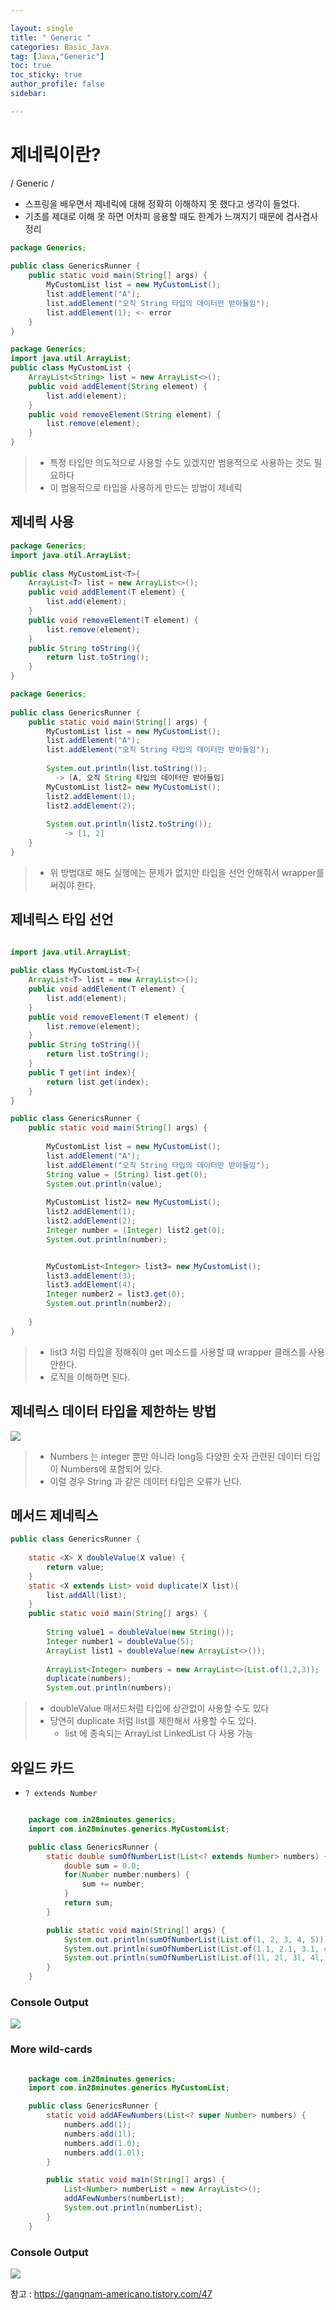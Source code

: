 ```yaml
---

layout: single
title: " Generic "
categories: Basic_Java
tag: [Java,"Generic"]
toc: true
toc_sticky: true
author_profile: false
sidebar:

---
```

# 제네릭이란?
/ Generic /

- 스프링을 배우면서 제네릭에 대해 정확히 이해하지 못 했다고 생각이 들었다.
- 기초를 제대로 이해 못 하면 어차피 응용할 때도 한계가 느껴지기 때문에 겸사겸사 정리

```java
package Generics;  
  
public class GenericsRunner {  
    public static void main(String[] args) {  
        MyCustomList list = new MyCustomList();  
        list.addElement("A");  
        list.addElement("오직 String 타입의 데이터만 받아들임");  
        list.addElement(1); <- error
    }  
}
```

```java
package Generics;  
import java.util.ArrayList;  
public class MyCustomList {  
    ArrayList<String> list = new ArrayList<>();  
    public void addElement(String element) {  
        list.add(element);  
    }  
    public void removeElement(String element) {  
        list.remove(element);  
    }  
}
```

>- 특정 타입만 의도적으로 사용할 수도 있겠지만 범용적으로 사용하는 것도 필요하다
>- 이 범용적으로 타입을 사용하게 만드는 방법이 제네릭

## 제네릭 사용

```java
package Generics;  
import java.util.ArrayList;  
  
public class MyCustomList<T>{  
    ArrayList<T> list = new ArrayList<>();  
    public void addElement(T element) {  
        list.add(element);  
    }  
    public void removeElement(T element) {  
        list.remove(element);  
    }  
    public String toString(){  
        return list.toString();  
    }  
}
```

```java
package Generics;  
  
public class GenericsRunner {  
    public static void main(String[] args) {  
        MyCustomList list = new MyCustomList();  
        list.addElement("A");  
        list.addElement("오직 String 타입의 데이터만 받아들임");  
  
        System.out.println(list.toString());  
		  -> [A, 오직 String 타입의 데이터만 받아들임]
        MyCustomList list2= new MyCustomList();  
        list2.addElement(1);  
        list2.addElement(2);  
  
        System.out.println(list2.toString());  
		    -> [1, 2]
    }  
}
```

>- 위 방법대로 해도 실행에는 문제가 없지만 타입을 선언 안해줘서 wrapper를 써줘야 한다.

## 제네릭스 타입 선언

```java

import java.util.ArrayList;  
  
public class MyCustomList<T>{  
    ArrayList<T> list = new ArrayList<>();  
    public void addElement(T element) {  
        list.add(element);  
    }  
    public void removeElement(T element) {  
        list.remove(element);  
    }  
    public String toString(){  
        return list.toString();  
    }  
    public T get(int index){  
        return list.get(index);  
    }  
}
```

```java
public class GenericsRunner {  
    public static void main(String[] args) {  
    
        MyCustomList list = new MyCustomList();  
        list.addElement("A");  
        list.addElement("오직 String 타입의 데이터만 받아들임");  
        String value = (String) list.get(0);  
        System.out.println(value);  
  
        MyCustomList list2= new MyCustomList();  
        list2.addElement(1);  
        list2.addElement(2);  
        Integer number = (Integer) list2.get(0);  
        System.out.println(number);  


        MyCustomList<Integer> list3= new MyCustomList();  
        list3.addElement(3);  
        list3.addElement(4);  
        Integer number2 = list3.get(0);  
        System.out.println(number2);  
  
    }  
}
```

>- list3 처럼 타입을 정해줘야 get 메소드를 사용할 떄 wrapper 클래스를 사용 안한다.
>- 로직을 이해하면 된다.

## 제네릭스 데이터 타입을 제한하는 방법

![](https://i.imgur.com/NF0r8ua.png)

>- Numbers 는 integer 뿐만 아니라 long등 다양한 숫자 관련된 데이터 타입이 Numbers에 포함되어 있다.
>- 이럴 경우 String 과 같은 데이터 타입은 오류가 난다.

## 메서드 제네릭스

```java
public class GenericsRunner {  
  
    static <X> X doubleValue(X value) {  
        return value;  
    }  
    static <X extends List> void duplicate(X list){  
        list.addAll(list);  
    }  
    public static void main(String[] args) {  
  
        String value1 = doubleValue(new String());  
        Integer number1 = doubleValue(5);  
        ArrayList list1 = doubleValue(new ArrayList<>());  
  
        ArrayList<Integer> numbers = new ArrayList<>(List.of(1,2,3));  
        duplicate(numbers);  
        System.out.println(numbers);
```

>- doubleValue 매서드처럼 타입에 상관없이 사용할 수도 있다
>- 당연히 duplicate 처럼 list를 제한해서 사용할 수도 있다.
>	- list 에 종속되는 ArrayList LinkedList 다 사용 가능


## 와일드 카드

-  `? extends Number`
 
```java

	package com.in28minutes.generics;
	import com.in28minutes.generics.MyCustomList;

	public class GenericsRunner {
		static double sumOfNumberList(List<? extends Number> numbers) {
			double sum = 0.0;			
			for(Number number:numbers) {
				sum += number;
			}
			return sum;
		}

		public static void main(String[] args) {
			System.out.println(sumOfNumberList(List.of(1, 2, 3, 4, 5)));
			System.out.println(sumOfNumberList(List.of(1.1, 2.1, 3.1, 4.1, 5.1)));
			System.out.println(sumOfNumberList(List.of(1l, 2l, 3l, 4l, 5l)));
		}
	}

```

### Console Output

![](https://i.imgur.com/fmlr60F.png)

### More wild-cards 

```java

	package com.in28minutes.generics;
	import com.in28minutes.generics.MyCustomList;

	public class GenericsRunner {
		static void addAFewNumbers(List<? super Number> numbers) {
			numbers.add(1);
			numbers.add(1l);
			numbers.add(1.0);			
			numbers.add(1.0l);
		}

		public static void main(String[] args) {
			List<Number> numberList = new ArrayList<>();
			addAFewNumbers(numberList);
			System.out.println(numberList);
		}
	}

```

### Console Output


![](https://i.imgur.com/UynfobT.png)




















참고 : https://gangnam-americano.tistory.com/47
